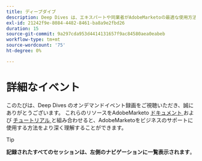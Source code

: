 ```yaml
---
title: ディープダイブ
description: Deep Dives は、エキスパートや同業者がAdobeMarketoの最適な使用方法に関する考えやアイデアを共有するビデオライブラリです。
exl-id: 21242f9e-8084-4482-8461-ba8a9e2fbd26
duration: 15
source-git-commit: 9a297cda953d4414131657f9ac84580aea0eabeb
workflow-type: tm+mt
source-wordcount: '75'
ht-degree: 0%

---
```


# 詳細なイベント

このたびは、Deep Dives のオンデマンドイベント録画をご視聴いただき、誠にありがとうございます。 これらのリソースをAdobeMarketo [ ドキュメント ](https://experienceleague.adobe.com/docs/marketo-engage.html) および [ チュートリアル ](https://experienceleague.adobe.com/docs/marketo-learn/tutorials/overview.html) と組み合わせると、AdobeMarketoをビジネスのサポートに使用する方法をより深く理解することができます。

>[!TIP]
>
>**記録されたすべてのセッションは、左側のナビゲーションに一覧表示されます**。
